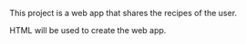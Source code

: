 This project is a web app that shares the recipes of the user.

HTML will be used to create the web app.



